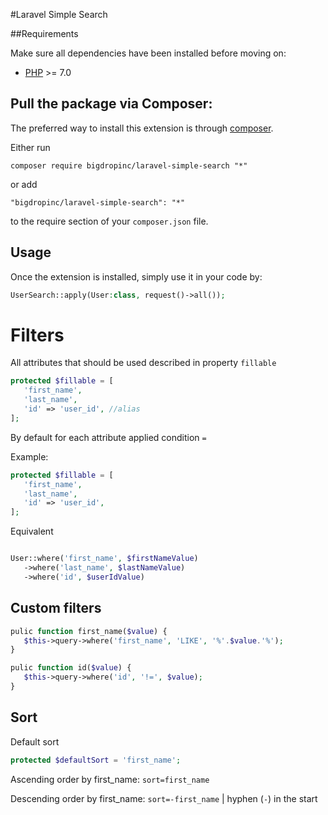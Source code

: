#Laravel Simple Search

##Requirements

Make sure all dependencies have been installed before moving on:

* [PHP](http://php.net/manual/en/install.php) >= 7.0

Pull the package via Composer:
------------

The preferred way to install this extension is through [composer](http://getcomposer.org/download/).

Either run

```
composer require bigdropinc/laravel-simple-search "*"
```

or add

```
"bigdropinc/laravel-simple-search": "*"
```

to the require section of your `composer.json` file.


Usage
-----

Once the extension is installed, simply use it in your code by:

```php
UserSearch::apply(User:class, request()->all());
```
Filters
=======

All attributes that should be used described in property `fillable`
```php
protected $fillable = [
   'first_name',
   'last_name',
   'id' => 'user_id', //alias
];
```

By default for each attribute applied condition `=`

Example:
```php
protected $fillable = [
   'first_name',
   'last_name',
   'id' => 'user_id',
];
```
Equivalent
```php

User::where('first_name', $firstNameValue)
   ->where('last_name', $lastNameValue)
   ->where('id', $userIdValue)
```

Сustom filters
-------------
```php
pulic function first_name($value) {
   $this->query->where('first_name', 'LIKE', '%'.$value.'%');
}

pulic function id($value) {
   $this->query->where('id', '!=', $value);
}
```

Sort
---------
Default sort
```php
protected $defaultSort = 'first_name';
```
Ascending order by first_name: `sort=first_name`

Descending order by first_name: `sort=-first_name` | hyphen (`-`) in the start